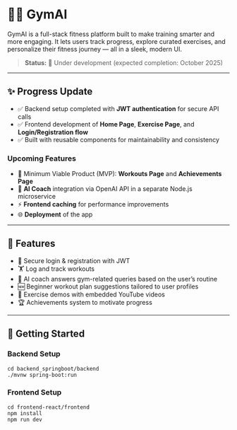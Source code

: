 # 🏋️‍♂️ GymAI

GymAI is a full-stack fitness platform built to make training smarter and more engaging. It lets users track progress, explore curated exercises, and personalize their fitness journey — all in a sleek, modern UI.

> **Status:** 🚧 Under development (expected completion: October 2025)

---

## ✨ Progress Update

- ✅ Backend setup completed with **JWT authentication** for secure API calls  
- ✅ Frontend development of **Home Page**, **Exercise Page**, and **Login/Registration flow**  
- ✅ Built with reusable components for maintainability and consistency  

### Upcoming Features
- 📌 Minimum Viable Product (MVP): **Workouts Page** and **Achievements Page**  
- 🤖 **AI Coach** integration via OpenAI API in a separate Node.js microservice  
- ⚡ **Frontend caching** for performance improvements  
- 🌐 **Deployment** of the app  

---

## 🌟 Features

- 🔐 Secure login & registration with JWT  
- 🏋️ Log and track workouts  
- 🤖 AI coach answers gym-related queries based on the user’s routine  
- 🆕 Beginner workout plan suggestions tailored to user profiles  
- 🎥 Exercise demos with embedded YouTube videos  
- 🏆 Achievements system to motivate progress  

---

## 🚀 Getting Started

### Backend Setup
```
cd backend_springboot/backend
./mvnw spring-boot:run
```

### Frontend Setup
```
cd frontend-react/frontend
npm install
npm run dev
```
